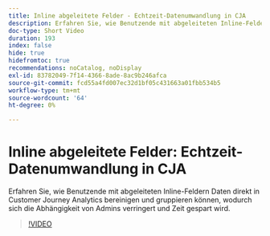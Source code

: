 ```yaml
---
title: Inline abgeleitete Felder - Echtzeit-Datenumwandlung in CJA
description: Erfahren Sie, wie Benutzende mit abgeleiteten Inline-Feldern Daten direkt in Customer Journey Analytics bereinigen und gruppieren können, wodurch sich die Abhängigkeit von Admins verringert und Zeit gespart wird.
doc-type: Short Video
duration: 193
index: false
hide: true
hidefromtoc: true
recommendations: noCatalog, noDisplay
exl-id: 83782049-7f14-4366-8ade-8ac9b246afca
source-git-commit: fcd55a4fd007ec32d1bf05c431663a01fbb534b5
workflow-type: tm+mt
source-wordcount: '64'
ht-degree: 0%

---
```


# Inline abgeleitete Felder: Echtzeit-Datenumwandlung in CJA

Erfahren Sie, wie Benutzende mit abgeleiteten Inline-Feldern Daten direkt in Customer Journey Analytics bereinigen und gruppieren können, wodurch sich die Abhängigkeit von Admins verringert und Zeit gespart wird.

<!-- 62_S102_3442449_192_inline-derived-fields-realtime-data-transformation-in-cja -->
>[!VIDEO](https://video.tv.adobe.com/v/3460295/?learn=on&enablevpops=true&captions=ger)
